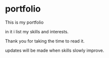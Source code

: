 # portfolio

This is my portfolio

in it i list my skills and interests.

Thank you for taking the time to read it.

updates will be made when skills slowly improve.
